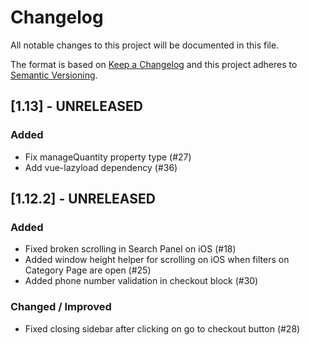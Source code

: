 # Changelog

All notable changes to this project will be documented in this file.

The format is based on [Keep a Changelog](https://keepachangelog.com/en/1.0.0/)
and this project adheres to [Semantic Versioning](https://semver.org/spec/v2.0.0.html).

## [1.13] - UNRELEASED

### Added
- Fix manageQuantity property type (#27)
- Add vue-lazyload dependency (#36)

## [1.12.2] - UNRELEASED

### Added
- Fixed broken scrolling in Search Panel on iOS (#18)
- Added window height helper for scrolling on iOS when filters on Category Page are open (#25)
- Added phone number validation in checkout block (#30)

### Changed / Improved
- Fixed closing sidebar after clicking on go to checkout button (#28)
